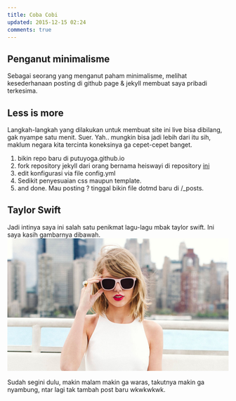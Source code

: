 ```yaml
---
title: Coba Cobi
updated: 2015-12-15 02:24
comments: true
---
```

## Penganut **minimalisme**
Sebagai seorang yang menganut paham minimalisme, melihat kesederhanaan posting di github page & jekyll membuat saya pribadi terkesima. 

## Less is more
Langkah-langkah yang dilakukan untuk membuat site ini live bisa dibilang, gak nyampe satu menit. Suer. Yah.. mungkin bisa jadi lebih dari itu sih, maklum negara kita tercinta koneksinya ga cepet-cepet banget. 
1. bikin repo baru di putuyoga.github.io
2. fork repository jekyll dari orang bernama heiswayi di repository [ini](https://github.com/heiswayi/the-plain)
3. edit konfigurasi via file config.yml
4. Sedikit penyesuaian css maupun template.
5. and done. Mau posting ? tinggal bikin file dotmd baru di /_posts.

## Taylor Swift
Jadi intinya saya ini salah satu penikmat lagu-lagu mbak taylor swift. Ini saya kasih gambarnya dibawah.
![Gambar mbak Taylor](https://raw.githubusercontent.com/putuyoga/putuyoga.github.io/1cc11adcc517adf8e42a64fdcd1a4a21b829a6e7/assets/images/taylor_swift.jpg)

Sudah segini dulu, makin malam makin ga waras, takutnya makin ga nyambung, ntar lagi tak tambah post baru wkwkwkwk.
